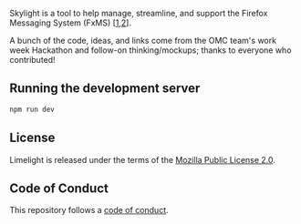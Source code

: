 Skylight is a tool to help manage, streamline, and support the Firefox Messaging System (FxMS) [[1][1],[2][2]].

A bunch of the code, ideas, and links come from the OMC team's work week Hackathon and follow-on thinking/mockups; thanks to everyone who contributed!

## Running the development server

```bash
npm run dev
```

## License

Limelight is released under the terms of the [Mozilla Public License 2.0](LICENSE).

## Code of Conduct

This repository follows a [code of conduct](CODE_OF_CONDUCT.md).

[1]: https://experimenter.info/messaging/experiments-and-user-messaging
[2]: https://firefox-source-docs.mozilla.org/browser/components/newtab/content-src/asrouter/docs/index.html